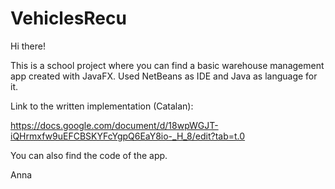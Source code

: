 # VehiclesRecu

Hi there!

This is a school project where you can find a basic warehouse management app created with JavaFX. Used NetBeans as IDE and Java as language for it.

Link to the written implementation (Catalan):

https://docs.google.com/document/d/18wpWGJT-iQHrmxfw9uEFCBSKYFcYgpQ6EaY8io-_H_8/edit?tab=t.0

You can also find the code of the app.

Anna
